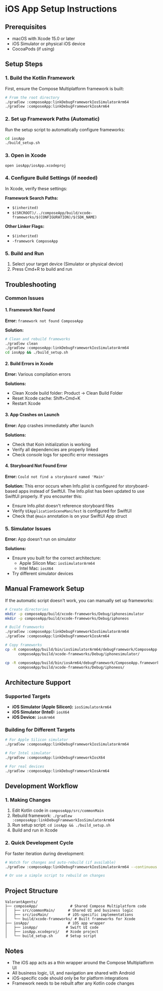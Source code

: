 # iOS App Setup Instructions

## Prerequisites
- macOS with Xcode 15.0 or later
- iOS Simulator or physical iOS device
- CocoaPods (if using)

## Setup Steps

### 1. Build the Kotlin Framework
First, ensure the Compose Multiplatform framework is built:

```bash
# From the root directory
./gradlew :composeApp:linkDebugFrameworkIosSimulatorArm64
./gradlew :composeApp:linkDebugFrameworkIosArm64
```

### 2. Set up Framework Paths (Automatic)
Run the setup script to automatically configure frameworks:

```bash
cd iosApp
./build_setup.sh
```

### 3. Open in Xcode
```bash
open iosApp/iosApp.xcodeproj
```

### 4. Configure Build Settings (if needed)
In Xcode, verify these settings:

**Framework Search Paths:**
- `$(inherited)`
- `$(SRCROOT)/../composeApp/build/xcode-frameworks/$(CONFIGURATION)/$(SDK_NAME)`

**Other Linker Flags:**
- `$(inherited)`
- `-framework ComposeApp`

### 5. Build and Run
1. Select your target device (Simulator or physical device)
2. Press Cmd+R to build and run

## Troubleshooting

### Common Issues

#### 1. Framework Not Found
**Error:** `framework not found ComposeApp`

**Solution:**
```bash
# Clean and rebuild frameworks
./gradlew clean
./gradlew :composeApp:linkDebugFrameworkIosSimulatorArm64
cd iosApp && ./build_setup.sh
```

#### 2. Build Errors in Xcode
**Error:** Various compilation errors

**Solutions:**
- Clean Xcode build folder: Product → Clean Build Folder
- Reset Xcode cache: Shift+Cmd+K
- Restart Xcode

#### 3. App Crashes on Launch
**Error:** App crashes immediately after launch

**Solutions:**
- Check that Koin initialization is working
- Verify all dependencies are properly linked
- Check console logs for specific error messages

#### 4. Storyboard Not Found Error
**Error:** `Could not find a storyboard named 'Main'`

**Solution:**
This error occurs when Info.plist is configured for storyboard-based apps instead of SwiftUI. The Info.plist has been updated to use SwiftUI properly. If you encounter this:
- Ensure Info.plist doesn't reference storyboard files
- Verify `UIApplicationSceneManifest` is configured for SwiftUI
- Check that `@main` annotation is on your SwiftUI App struct

### 5. Simulator Issues
**Error:** App doesn't run on simulator

**Solutions:**
- Ensure you built for the correct architecture:
  - Apple Silicon Mac: `iosSimulatorArm64`
  - Intel Mac: `iosX64`
- Try different simulator devices

## Manual Framework Setup

If the automatic script doesn't work, you can manually set up frameworks:

```bash
# Create directories
mkdir -p composeApp/build/xcode-frameworks/Debug/iphonesimulator
mkdir -p composeApp/build/xcode-frameworks/Debug/iphoneos

# Build frameworks
./gradlew :composeApp:linkDebugFrameworkIosSimulatorArm64
./gradlew :composeApp:linkDebugFrameworkIosArm64

# Copy frameworks
cp -R composeApp/build/bin/iosSimulatorArm64/debugFramework/ComposeApp.framework \
      composeApp/build/xcode-frameworks/Debug/iphonesimulator/

cp -R composeApp/build/bin/iosArm64/debugFramework/ComposeApp.framework \
      composeApp/build/xcode-frameworks/Debug/iphoneos/
```

## Architecture Support

### Supported Targets
- **iOS Simulator (Apple Silicon):** `iosSimulatorArm64`
- **iOS Simulator (Intel):** `iosX64` 
- **iOS Device:** `iosArm64`

### Building for Different Targets
```bash
# For Apple Silicon simulator
./gradlew :composeApp:linkDebugFrameworkIosSimulatorArm64

# For Intel simulator  
./gradlew :composeApp:linkDebugFrameworkIosX64

# For real devices
./gradlew :composeApp:linkDebugFrameworkIosArm64
```

## Development Workflow

### 1. Making Changes
1. Edit Kotlin code in `composeApp/src/commonMain`
2. Rebuild framework: `./gradlew :composeApp:linkDebugFrameworkIosSimulatorArm64`
3. Run setup script: `cd iosApp && ./build_setup.sh`
4. Build and run in Xcode

### 2. Quick Development Cycle
For faster iteration during development:

```bash
# Watch for changes and auto-rebuild (if available)
./gradlew :composeApp:linkDebugFrameworkIosSimulatorArm64 --continuous

# Or use a simple script to rebuild on changes
```

## Project Structure

```
ValorantAgents/
├── composeApp/               # Shared Compose Multiplatform code
│   ├── src/commonMain/      # Shared UI and business logic
│   ├── src/iosMain/         # iOS-specific implementations
│   └── build/xcode-frameworks/ # Built frameworks for Xcode
├── iosApp/                  # iOS app wrapper
│   ├── iosApp/             # Swift UI code
│   ├── iosApp.xcodeproj/   # Xcode project
│   └── build_setup.sh      # Setup script
```

## Notes

- The iOS app acts as a thin wrapper around the Compose Multiplatform UI
- All business logic, UI, and navigation are shared with Android
- iOS-specific code should only be for platform integrations
- Framework needs to be rebuilt after any Kotlin code changes
